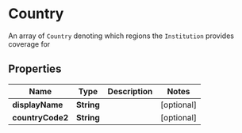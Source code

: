 

# Country

An array of `Country` denoting which regions the `Institution` provides coverage for

## Properties

Name | Type | Description | Notes
------------ | ------------- | ------------- | -------------
**displayName** | **String** |  |  [optional]
**countryCode2** | **String** |  |  [optional]



